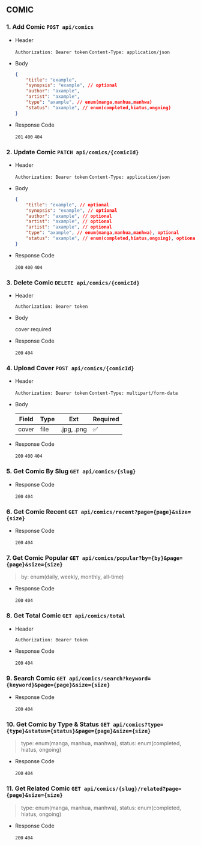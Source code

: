 ## COMIC

### 1. Add Comic `POST api/comics`

- Header

    `Authorization: Bearer token`
    `Content-Type: application/json`

- Body

    ```json
    {
        "title": "example",
        "synopsis": "example", // optional
        "author": "axample",
        "artist": "axample",
        "type": "axample", // enum(manga,manhua,manhwa)
        "status": "axample", // enum(completed,hiatus,ongoing)
    }
    ```

- Response Code

    `201` `400` `404`

### 2. Update Comic `PATCH api/comics/{comicId}`

- Header

    `Authorization: Bearer token`
    `Content-Type: application/json`

- Body

    ```json
    {
        "title": "example", // optional
        "synopsis": "example", // optional
        "author": "axample", // optional
        "artist": "axample", // optional
        "artist": "axample", // optional
        "type": "axample", // enum(manga,manhua,manhwa), optional
        "status": "axample", // enum(completed,hiatus,ongoing), optional
    }
    ```

- Response Code

    `200` `400` `404`

### 3. Delete Comic `DELETE api/comics/{comicId}`

- Header

    `Authorization: Bearer token`

- Body

    cover required

- Response Code

    `200` `404`

### 4. Upload Cover `POST api/comics/{comicId}`

- Header

    `Authorization: Bearer token`
    `Content-Type: multipart/form-data`

- Body

    | Field | Type | Ext       | Required |
    |-------|------|-----------|----------|
    |cover  | file | .jpg, .png| ✅       |

- Response Code

    `200` `400` `404`

### 5. Get Comic By Slug `GET api/comics/{slug}`

- Response Code

    `200` `404`

### 6. Get Comic Recent `GET api/comics/recent?page={page}&size={size}`

- Response Code

    `200` `404`

### 7. Get Comic Popular `GET api/comics/popular?by={by}&page={page}&size={size}`

> by: enum(daily, weekly, monthly, all-time)

- Response Code

    `200` `404`

### 8. Get Total Comic `GET api/comics/total`

- Header

    `Authorization: Bearer token`

- Response Code

    `200` `404`

### 9. Search Comic `GET api/comics/search?keyword={keyword}&page={page}&size={size}`
    
- Response Code

    `200` `404`

### 10. Get Comic by Type & Status `GET api/comics?type={type}&status={status}&page={page}&size={size}`

> type: enum(manga, manhua, manhwa), status: enum(completed, hiatus, ongoing)
    
- Response Code

    `200` `404`

### 11. Get Related Comic `GET api/comics/{slug}/related?page={page}&size={size}`

> type: enum(manga, manhua, manhwa), status: enum(completed, hiatus, ongoing)
    
- Response Code

    `200` `404`